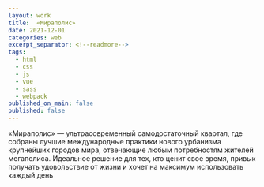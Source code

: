 ```yaml
---
layout: work
title:  «Мираполис»
date: 2021-12-01
categories: web
excerpt_separator: <!--readmore-->
tags:
  - html
  - css
  - js
  - vue
  - sass
  - webpack
published_on_main: false
published: false
---
```

«Мираполис» — ультрасовременный самодостаточный квартал, где собраны лучшие международные практики нового урбанизма крупнейших городов мира, отвечающие любым потребностям жителей мегаполиса. Идеальное решение для тех, кто ценит свое время, привык получать удовольствие от жизни и хочет на максимум использовать каждый день

<!--readmore-->